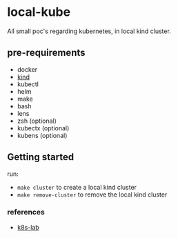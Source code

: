 # local-kube

All small poc's regarding kubernetes, in local kind cluster.

## pre-requirements

- docker
- [kind](https://kind.sigs.k8s.io/docs/user/quick-start/#installation)
- kubectl
- helm
- make
- bash
- lens
- zsh (optional)
- kubectx (optional)
- kubens (optional)

## Getting started

run:
- `make cluster` to create a local kind cluster
- `make remove-cluster` to remove the local kind cluster
  
### references

- [k8s-lab](https://codeberg.org/drpdishant/k8s-lab)